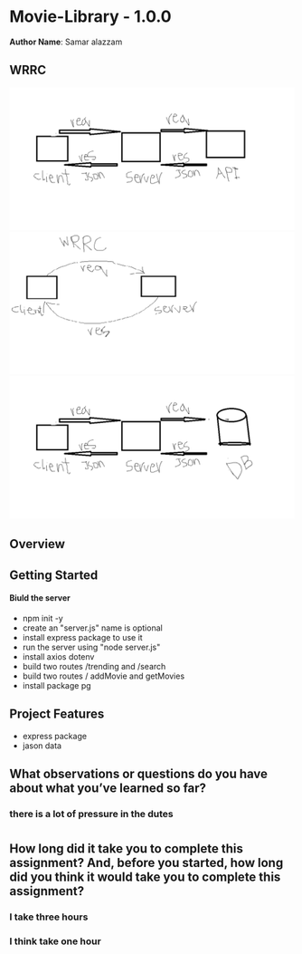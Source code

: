 
# Movie-Library - 1.0.0

**Author Name**: Samar alazzam

## WRRC
![](./WRRC1.png)
![](./WRRC.png)
![](./WRRC3.png)

## Overview

## Getting Started
#### Biuld the server
* npm init -y
* create an "server.js" name is optional
* install express package to use it
* run the server using "node server.js" 
* install axios dotenv
* build two routes /trending and /search
* build two routes / addMovie and getMovies
* install package pg




## Project Features
* express package
* jason data

## What observations or questions do you have about what you’ve learned so far?

### there is a lot of pressure in the dutes
#


## How long did it take you to complete this assignment? And, before you started, how long did you think it would take you to complete this assignment?
### I take three hours
### I think take one hour
